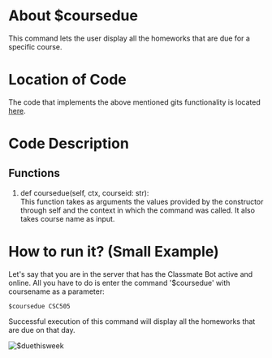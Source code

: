 # About $coursedue
This command lets the user display all the homeworks that are due for a specific course. 

# Location of Code
The code that implements the above mentioned gits functionality is located [here](https://github.com/War-Keeper/ClassMateBot/blob/main/cogs/deadline.py).

# Code Description
## Functions
1. def coursedue(self, ctx, courseid: str): <br>
This function takes as arguments the values provided by the constructor through self and the context in which the command was called. It also takes course name as input.

# How to run it? (Small Example)
Let's say that you are in the server that has the Classmate Bot active and online. All you have to do is 
enter the command '$coursedue' with coursename as a parameter:

```
$coursedue CSC505
```
Successful execution of this command will display all the homeworks that are due on that day.

![$duethisweek](https://github.com/War-Keeper/ClassMateBot/blob/main/data/media/coursedue.gif)